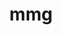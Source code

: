 ---
title: "mmg"
layout: cache
categories: [package, develop]
meta: {"versions": ["5.7.3"], "compilers": ["gcc@=11.4.0"], "oss": ["ubuntu22.04"], "platforms": ["linux"], "targets": ["x86_64_v3"], "stacks": ["e4s", "root"], "num_specs": 10, "num_specs_by_stack": {"root": 10, "e4s": 6}}
spec_details: [{"hash": "bnvljw5tl6f36yn6ada27ffoghpckijb", "compiler": "gcc@=11.4.0", "versions": ["5.7.3"], "os": "ubuntu22.04", "platform": "linux", "target": "x86_64_v3", "variants": ["build_system=cmake", "build_type=Release", "~doc", "generator=make", "~ipo", "+scotch", "+shared", "~vtk"], "stacks": ["root", "e4s"], "size": "-", "tarball": "https://binaries.spack.io/develop/build_cache/linux-ubuntu22.04-x86_64_v3/gcc-11.4.0/mmg-5.7.3/linux-ubuntu22.04-x86_64_v3-gcc-11.4.0-mmg-5.7.3-bnvljw5tl6f36yn6ada27ffoghpckijb.spack"}, {"hash": "n5f5mvn3bqngj5pg3wyrrix6scthd74n", "compiler": "gcc@=11.4.0", "versions": ["5.7.3"], "os": "ubuntu22.04", "platform": "linux", "target": "x86_64_v3", "variants": ["build_system=cmake", "build_type=Release", "~doc", "generator=make", "~ipo", "+scotch", "+shared", "~vtk"], "stacks": ["root", "e4s"], "size": "-", "tarball": "https://binaries.spack.io/develop/build_cache/linux-ubuntu22.04-x86_64_v3/gcc-11.4.0/mmg-5.7.3/linux-ubuntu22.04-x86_64_v3-gcc-11.4.0-mmg-5.7.3-n5f5mvn3bqngj5pg3wyrrix6scthd74n.spack"}, {"hash": "ereaqjjaqjyguqqtc6dn4us4zxwp45xt", "compiler": "gcc@=11.4.0", "versions": ["5.7.3"], "os": "ubuntu22.04", "platform": "linux", "target": "x86_64_v3", "variants": ["build_system=cmake", "build_type=Release", "~doc", "generator=make", "~ipo", "+scotch", "+shared", "~vtk"], "stacks": ["root"], "size": "-", "tarball": "https://binaries.spack.io/develop/build_cache/linux-ubuntu22.04-x86_64_v3/gcc-11.4.0/mmg-5.7.3/linux-ubuntu22.04-x86_64_v3-gcc-11.4.0-mmg-5.7.3-ereaqjjaqjyguqqtc6dn4us4zxwp45xt.spack"}, {"hash": "xmkc23vv23byjpuqd5vwvuqxsvsorqsv", "compiler": "gcc@=11.4.0", "versions": ["5.7.3"], "os": "ubuntu22.04", "platform": "linux", "target": "x86_64_v3", "variants": ["build_system=cmake", "build_type=Release", "~doc", "generator=make", "~ipo", "+scotch", "+shared", "~vtk"], "stacks": ["root", "e4s"], "size": "-", "tarball": "https://binaries.spack.io/develop/build_cache/linux-ubuntu22.04-x86_64_v3/gcc-11.4.0/mmg-5.7.3/linux-ubuntu22.04-x86_64_v3-gcc-11.4.0-mmg-5.7.3-xmkc23vv23byjpuqd5vwvuqxsvsorqsv.spack"}, {"hash": "oqgp3vgyfo75warfn6ceylrwoudvwkzt", "compiler": "gcc@=11.4.0", "versions": ["5.7.3"], "os": "ubuntu22.04", "platform": "linux", "target": "x86_64_v3", "variants": ["build_system=cmake", "build_type=Release", "~doc", "generator=make", "~ipo", "+scotch", "+shared", "~vtk"], "stacks": ["root", "e4s"], "size": "-", "tarball": "https://binaries.spack.io/develop/build_cache/linux-ubuntu22.04-x86_64_v3/gcc-11.4.0/mmg-5.7.3/linux-ubuntu22.04-x86_64_v3-gcc-11.4.0-mmg-5.7.3-oqgp3vgyfo75warfn6ceylrwoudvwkzt.spack"}, {"hash": "agdg6zpvskkc3cjalh3dsxsh3ffbqnpe", "compiler": "gcc@=11.4.0", "versions": ["5.7.3"], "os": "ubuntu22.04", "platform": "linux", "target": "x86_64_v3", "variants": ["build_system=cmake", "build_type=Release", "~doc", "generator=make", "~ipo", "+scotch", "+shared", "~vtk"], "stacks": ["root", "e4s"], "size": "-", "tarball": "https://binaries.spack.io/develop/build_cache/linux-ubuntu22.04-x86_64_v3/gcc-11.4.0/mmg-5.7.3/linux-ubuntu22.04-x86_64_v3-gcc-11.4.0-mmg-5.7.3-agdg6zpvskkc3cjalh3dsxsh3ffbqnpe.spack"}, {"hash": "2igjl5ej253xqm5i74gyinenyj7fqzf3", "compiler": "gcc@=11.4.0", "versions": ["5.7.3"], "os": "ubuntu22.04", "platform": "linux", "target": "x86_64_v3", "variants": ["build_system=cmake", "build_type=Release", "~doc", "generator=make", "~ipo", "+scotch", "+shared", "~vtk"], "stacks": ["root", "e4s"], "size": "-", "tarball": "https://binaries.spack.io/develop/build_cache/linux-ubuntu22.04-x86_64_v3/gcc-11.4.0/mmg-5.7.3/linux-ubuntu22.04-x86_64_v3-gcc-11.4.0-mmg-5.7.3-2igjl5ej253xqm5i74gyinenyj7fqzf3.spack"}, {"hash": "y6en4yanalqywtkphnvkh7cktzvichde", "compiler": "gcc@=11.4.0", "versions": ["5.7.3"], "os": "ubuntu22.04", "platform": "linux", "target": "x86_64_v3", "variants": ["build_system=cmake", "build_type=Release", "~doc", "generator=make", "~ipo", "+scotch", "+shared", "~vtk"], "stacks": ["root"], "size": "-", "tarball": "https://binaries.spack.io/develop/build_cache/linux-ubuntu22.04-x86_64_v3/gcc-11.4.0/mmg-5.7.3/linux-ubuntu22.04-x86_64_v3-gcc-11.4.0-mmg-5.7.3-y6en4yanalqywtkphnvkh7cktzvichde.spack"}, {"hash": "7cq4bcee5kcoaysi73m72oe7yg5ybtjx", "compiler": "gcc@=11.4.0", "versions": ["5.7.3"], "os": "ubuntu22.04", "platform": "linux", "target": "x86_64_v3", "variants": ["build_system=cmake", "build_type=Release", "~doc", "generator=make", "~ipo", "+scotch", "+shared", "~vtk"], "stacks": ["root"], "size": "-", "tarball": "https://binaries.spack.io/develop/build_cache/linux-ubuntu22.04-x86_64_v3/gcc-11.4.0/mmg-5.7.3/linux-ubuntu22.04-x86_64_v3-gcc-11.4.0-mmg-5.7.3-7cq4bcee5kcoaysi73m72oe7yg5ybtjx.spack"}, {"hash": "7rzdj4mea2bnhvsimcobxc4yk43ob26k", "compiler": "gcc@=11.4.0", "versions": ["5.7.3"], "os": "ubuntu22.04", "platform": "linux", "target": "x86_64_v3", "variants": ["build_system=cmake", "build_type=Release", "~doc", "generator=make", "~ipo", "+scotch", "+shared", "~vtk"], "stacks": ["root"], "size": "-", "tarball": "https://binaries.spack.io/develop/build_cache/linux-ubuntu22.04-x86_64_v3/gcc-11.4.0/mmg-5.7.3/linux-ubuntu22.04-x86_64_v3-gcc-11.4.0-mmg-5.7.3-7rzdj4mea2bnhvsimcobxc4yk43ob26k.spack"}]
---